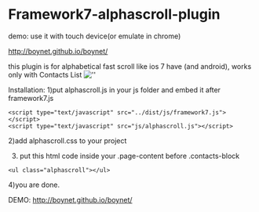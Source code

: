 Framework7-alphascroll-plugin
=============================
demo: use it with touch device(or emulate in chrome)

http://boynet.github.io/boynet/


this plugin is for alphabetical fast scroll like ios 7 have (and android), works only with Contacts List
![''](http://i58.tinypic.com/2608tmo.jpg)


Installation:
1)put alphascroll.js in your js folder and embed it after framework7.js
````
<script type="text/javascript" src="../dist/js/framework7.js"></script>
<script type="text/javascript" src="js/alphascroll.js"></script>
````


2)add alphascroll.css to your project


3) put this html code inside your .page-content before .contacts-block
````
<ul class="alphascroll"></ul>
````

4)you are done.

DEMO:
http://boynet.github.io/boynet/
